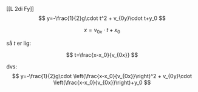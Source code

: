 [[L 2di Fy]]
$$
y=-\frac{1}{2}g\cdot t^2 + v_{0y}\cdot t+y_0
$$

$$
x=v_{0x}\cdot t+x_0
$$

så $t$ er lig:

$$
t=\frac{x-x_0}{v_{0x}}
$$

dvs:
$$
y=-\frac{1}{2}g\cdot \left(\frac{x-x_0}{v_{0x}}\right)^2 + v_{0y}\cdot \left(\frac{x-x_0}{v_{0x}}\right)+y_0
$$
